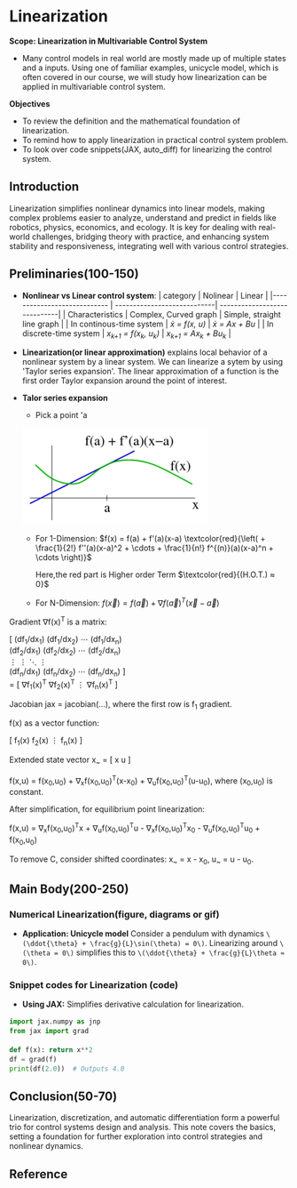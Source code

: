 # Linearization

**Scope: Linearization in Multivariable Control System** 
- Many control models in real world are mostly made up of multiple states and a inputs. Using one of familiar examples, unicycle model, which is often covered in our course, we will study how linearization can be applied in multivariable control system.

**Objectives**
- To review the definition and the mathematical foundation of linearization.
- To remind how to apply linearization in practical control system problem.
- To look over code snippets(JAX, auto_diff) for linearizing the control system.

## Introduction
Linearization simplifies nonlinear dynamics into linear models, making complex problems easier to analyze, understand and predict in fields like robotics, physics, economics, and ecology. It is key for dealing with real-world challenges, bridging theory with practice, and enhancing system stability and responsiveness, integrating well with various control strategies.


## Preliminaries(100-150)
- **Nonlinear vs Linear control system**:
  |          category             |           Nolinear          |         Linear               |
  |----------------------------   | ----------------------------| -----------------------------|
  |       Characteristics         |   Complex, Curved graph     |  Simple, straight line graph |
  |   In continous-time system    |      <i>ẋ = f(x, u)</i>     |      <i>ẋ = Ax + Bu</i>      |
  |   In discrete-time system     |     <i>x<sub>k+1</sub> = f(x<sub>k</sub>, u<sub>k</sub>)</i> | <i>x<sub>k+1</sub> = Ax<sub>k</sub> + Bu<sub>k</sub></i> |
  
- **Linearization(or linear approximation)** explains local behavior of a nonlinear system by a linear system. We can linearize a sytem by using 'Taylor series expansion'. The linear approximation of a function is the first order Taylor expansion around the point of interest.

- **Talor series expansion**
  - Pick a point 'a
 
   ![alt text](figs/eom_linearization.PNG "Title")
  - For 1-Dimension: $f(x) = f(a) + f'(a)(x-a) \textcolor{red}{\left( + \frac{1}{2!} f''(a)(x-a)^2 + \cdots + \frac{1}{n!} f^{(n)}(a)(x-a)^n + \cdots \right)}$
    
    Here,the red part is Higher order Term $\textcolor{red}{(H.O.T.) ≈ 0}$
  - For N-Dimension: $f(\vec{x}) = f(\vec{a}) + \nabla f(\vec{a})^{T} (\vec{x} - \vec{a})$
 

<p>Gradient ∇f(x)<sup>T</sup> is a matrix:</p>
<p>[ (df<sub>1</sub>/dx<sub>1</sub>) (df<sub>1</sub>/dx<sub>2</sub>) ⋯ (df<sub>1</sub>/dx<sub>n</sub>)<br>
   (df<sub>2</sub>/dx<sub>1</sub>) (df<sub>2</sub>/dx<sub>2</sub>) ⋯ (df<sub>2</sub>/dx<sub>n</sub>)<br>
   ⋮ ⋮ ⋱ ⋮<br>
   (df<sub>n</sub>/dx<sub>1</sub>) (df<sub>n</sub>/dx<sub>2</sub>) ⋯ (df<sub>n</sub>/dx<sub>n</sub>) ]<br>
   = [ ∇f<sub>1</sub>(x)<sup>T</sup> ∇f<sub>2</sub>(x)<sup>T</sup> ⋮ ∇f<sub>n</sub>(x)<sup>T</sup> ]</p>

<p>Jacobian jax = jacobian(…), where the first row is f<sub>1</sub> gradient.</p>

<p>f(x) as a vector function:</p>
<p>[ f<sub>1</sub>(x) f<sub>2</sub>(x) ⋮ f<sub>n</sub>(x) ]</p>

<p>Extended state vector x<sub>~</sub> = [ x u ]</p>

<p>f(x,u) = f(x<sub>0</sub>,u<sub>0</sub>) + ∇<sub>x</sub>f(x<sub>0</sub>,u<sub>0</sub>)<sup>T</sup>(x-x<sub>0</sub>) + ∇<sub>u</sub>f(x<sub>0</sub>,u<sub>0</sub>)<sup>T</sup>(u-u<sub>0</sub>), where (x<sub>0</sub>,u<sub>0</sub>) is constant.</p>

<p>After simplification, for equilibrium point linearization:</p>
<p>f(x,u) = ∇<sub>x</sub>f(x<sub>0</sub>,u<sub>0</sub>)<sup>T</sup>x + ∇<sub>u</sub>f(x<sub>0</sub>,u<sub>0</sub>)<sup>T</sup>u - ∇<sub>x</sub>f(x<sub>0</sub>,u<sub>0</sub>)<sup>T</sup>x<sub>0</sub> - ∇<sub>u</sub>f(x<sub>0</sub>,u<sub>0</sub>)<sup>T</sup>u<sub>0</sub> + f(x<sub>0</sub>,u<sub>0</sub>)</p>

<p>To remove C, consider shifted coordinates: x<sub>~</sub> = x - x<sub>0</sub>, u<sub>~</sub> = u - u<sub>0</sub>.</p>

## Main Body(200-250)

### Numerical Linearization(figure, diagrams or gif)
- **Application: Unicycle model**
Consider a pendulum with dynamics `\(\ddot{\theta} + \frac{g}{L}\sin(\theta) = 0\)`. Linearizing around `\(\theta = 0\)` simplifies this to `\(\ddot{\theta} + \frac{g}{L}\theta ≈ 0\)`.

### Snippet codes for Linearization (code)

- **Using JAX:** Simplifies derivative calculation for linearization.

```python
import jax.numpy as jnp
from jax import grad

def f(x): return x**2
df = grad(f)
print(df(2.0))  # Outputs 4.0
```
## Conclusion(50-70)
Linearization, discretization, and automatic differentiation form a powerful trio for control systems design and analysis. This note covers the basics, setting a foundation for further exploration into control strategies and nonlinear dynamics.

## Reference
